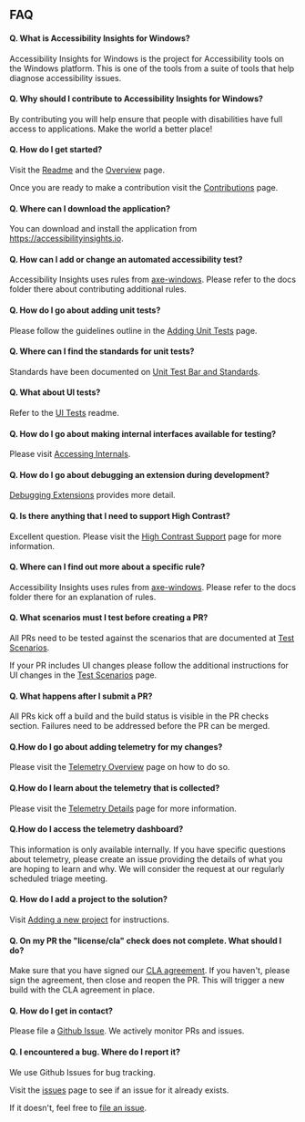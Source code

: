 ## FAQ
#### Q. What is Accessibility Insights for Windows?
Accessibility Insights for Windows is the project for Accessibility tools on the Windows platform. This is one of the tools from a suite of tools that help diagnose accessibility issues. 

#### Q. Why should I contribute to Accessibility Insights for Windows?
By contributing you will help ensure that people with disabilities have full access to applications. Make the world a better place!

#### Q. How do I get started?
Visit the [Readme](../README.md) and the [Overview](Overview.md) page.

Once you are ready to make a contribution visit the [Contributions](../Contributing.md) page.

#### Q. Where can I download the application?
You can download and install the application from https://accessibilityinsights.io.

#### Q. How can I add or change an automated accessibility test?
Accessibility Insights uses rules from [axe-windows](https://github.com/microsoft/axe-windows). Please refer to the docs folder there about contributing additional rules.

#### Q. How do I go about adding unit tests?
Please follow the guidelines outline in the [Adding Unit Tests](AddUnitTests.md) page.

#### Q. Where can I find the standards for unit tests?
Standards have been documented on [Unit Test Bar and Standards](UnitTestBarAndStandards.md).

#### Q. What about UI tests?
Refer to the [UI Tests](../src/UITests/README.md) readme.

#### Q. How do I go about making internal interfaces available for testing? 
Please visit [Accessing Internals](AccessingInternals.md).

#### Q. How do I go about debugging an extension during development?
[Debugging Extensions](DebuggingExtensions.md) provides more detail.

#### Q. Is there anything that I need to support High Contrast?
Excellent question. Please visit the [High Contrast Support](HighContrastSupport.md) page for more information.

#### Q. Where can I find out more about a specific rule?
Accessibility Insights uses rules from [axe-windows](https://github.com/microsoft/axe-windows). Please refer to the docs folder there for an explanation of rules.

#### Q. What scenarios must I test before creating a PR? 
All PRs need to be tested against the scenarios that are documented at [Test Scenarios](Scenarios.md). 

If your PR includes UI changes please follow the additional instructions for UI changes in the [Test Scenarios](Scenarios.md) page.

#### Q. What happens after I submit a PR?
All PRs kick off a build and the build status is visible in the PR checks section. Failures need to be addressed before the PR can be merged. 

#### Q.How do I go about adding telemetry for my changes?
Please visit the [Telemetry Overview](TelemetryOverview.md) page on how to do so.

#### Q.How do I learn about the telemetry that is collected?
Please visit the [Telemetry Details](TelemetryDetails.md) page for more information.

#### Q.How do I access the telemetry dashboard?
This information is only available internally. If you have specific questions about telemetry, please create an issue providing the details of what you are hoping to learn and why. We will consider the request at our regularly scheduled triage meeting.

#### Q. How do I add a project to the solution?
Visit [Adding a new project](NewProject.md) for instructions.

#### Q. On my PR the "license/cla" check does not complete. What should I do?
Make sure that you have signed our [CLA agreement](../Contributing.md). If you haven't, please sign the agreement, then close and reopen the PR. This will trigger a new build with the CLA agreement in place.

#### Q. How do I get in contact?
Please file a [Github Issue](https://github.com/Microsoft/accessibility-insights-windows/issues/new/choose). We actively monitor PRs and issues.

#### Q. I encountered a bug. Where do I report it?
We use Github Issues for bug tracking.

Visit the [issues](https://github.com/Microsoft/accessibility-insights-windows/issues?q=is%3Aissue+is%3Aopen%2Cclosed) page to see if an issue for it already exists.

If it doesn't, feel free to [file an issue](https://github.com/Microsoft/accessibility-insights-windows/issues/new/choose).
